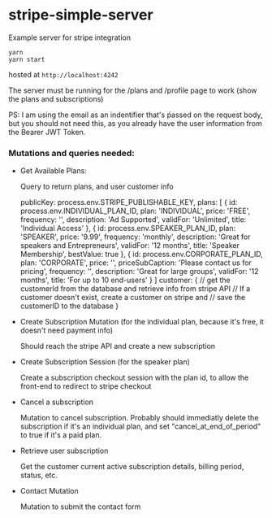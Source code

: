 # stripe-simple-server

Example server for stripe integration

```
yarn
yarn start
```

hosted at ```http://localhost:4242```

The server must be running for the /plans and /profile page to work (show the plans and subscriptions)

PS: I am using the email as an indentifier that's ṕassed on the request body, but you should not need this, as you already have the user information from the Bearer JWT Token.

### Mutations and queries needed:

- Get Available Plans:

	Query to return plans, and user customer info

	 publicKey: process.env.STRIPE_PUBLISHABLE_KEY,
	 plans: [
	    {
	      id: process.env.INDIVIDUAL_PLAN_ID,
	      plan: 'INDIVIDUAL',
	      price: 'FREE',
	      frequency: '',
	      description: 'Ad Supported',
	      validFor: 'Unlimited',
	      title: 'Individual Access'
	    },
	    {
	      id: process.env.SPEAKER_PLAN_ID,
	      plan: 'SPEAKER',
	      price: '9.99',
	      frequency: 'monthly',
	      description: 'Great for speakers and Entrepreneurs',
	      validFor: '12 months',
	      title: 'Speaker Membership',
	      bestValue: true
	    },
	    {
	      id: process.env.CORPORATE_PLAN_ID,
	      plan: 'CORPORATE',
	      price: '',
	      priceSubCaption: 'Please contact us for pricing',
	      frequency: '',
	      description: 'Great for large groups',
	      validFor: '12 months',
	      title: 'For up to 10 end-users'
	    }
	  ]
	customer: {
		// get the customerId from the database and retrieve info from stripe API
		// If a customer doesn't exist, create a customer on stripe and
		// save the customerID to the database
	}



- Create Subscription Mutation (for the individual plan, because it's free, it doesn't need payment info)

	Should reach the stripe API and create a new subscription

- Create Subscription Session  (for the speaker plan)

	Create a subscription checkout session with the plan id, to allow the front-end to redirect to stripe checkout

- Cancel a subscription

	Mutation to cancel subscription. Probably should immediatly delete the subscription if it's an individual plan, and set "cancel_at_end_of_period" to true if it's a paid plan. 

- Retrieve user subscription
	
	Get the customer current active subscription details, billing period, status, etc.

- Contact Mutation
	
	Mutation to submit the contact form
